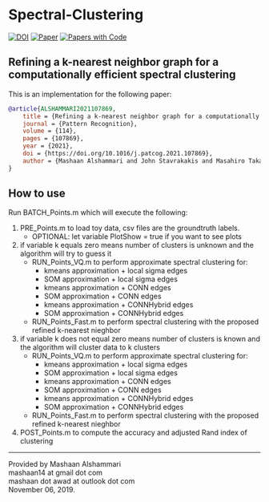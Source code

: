 # Spectral-Clustering

[![DOI](http://img.shields.io/badge/doi-10.1016/j.patcog.2021.107869-39A78E.svg)](https://doi.org/10.1016/j.patcog.2021.107869)
[![Paper](http://img.shields.io/badge/arXiv-2302.11296-b31b1b.svg)](https://arxiv.org/abs/2302.11296)
[![Papers with Code](http://img.shields.io/badge/PaperswithCode-2302.11296-21cbce.svg)](https://paperswithcode.com/paper/graph-construction-using-principal-axis-trees)

## Refining a k-nearest neighbor graph for a computationally efficient spectral clustering
This is an implementation for the following paper:
```bibtex
@article{ALSHAMMARI2021107869,
	title = {Refining a k-nearest neighbor graph for a computationally efficient spectral clustering},
	journal = {Pattern Recognition},
	volume = {114},
	pages = {107869},
	year = {2021},
	doi = {https://doi.org/10.1016/j.patcog.2021.107869},
	author = {Mashaan Alshammari and John Stavrakakis and Masahiro Takatsuka}
}
```

## How to use
Run BATCH_Points.m which will execute the following:
1.	PRE_Points.m to load toy data, csv files are the groundtruth labels.
	- OPTIONAL: let variable PlotShow = true if you want to see plots
2.	if variable k equals zero means number of clusters is unknown and the algorithm will try to guess it
	- RUN_Points_VQ.m to perform approximate spectral clustering for:
		- kmeans approximation	+ local sigma edges
		- SOM approximation	+ local sigma edges
		- kmeans approximation	+ CONN edges
		- SOM approximation	+ CONN edges
		- kmeans approximation	+ CONNHybrid edges
		- SOM approximation	+ CONNHybrid edges
	- RUN_Points_Fast.m to perform spectral clustering with the proposed refined k-nearest nieghbor
3. if variable k does not equal zero means number of clusters is known and the algorithm will cluster data to k clusters
	- RUN_Points_VQ.m to perform approximate spectral clustering for:
		- kmeans approximation	+ local sigma edges
		- SOM approximation	+ local sigma edges
		- kmeans approximation	+ CONN edges
		- SOM approximation	+ CONN edges
		- kmeans approximation	+ CONNHybrid edges
		- SOM approximation	+ CONNHybrid edges
	- RUN_Points_Fast.m to perform spectral clustering with the proposed refined k-nearest nieghbor
4. POST_Points.m to compute the accuracy and adjusted Rand index of clustering

---
Provided by Mashaan Alshammari<br/>
mashaan14 at gmail dot com<br/>
mashaan dot awad at outlook dot com<br/>
November 06, 2019.
